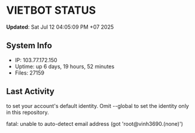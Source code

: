 # VIETBOT STATUS
**Updated**: Sat Jul 12 04:05:09 PM +07 2025

## System Info
- IP: 103.77.172.150
- Uptime: up 6 days, 19 hours, 52 minutes
- Files: 27159

## Last Activity

to set your account's default identity.
Omit --global to set the identity only in this repository.

fatal: unable to auto-detect email address (got 'root@vinh3690.(none)')
